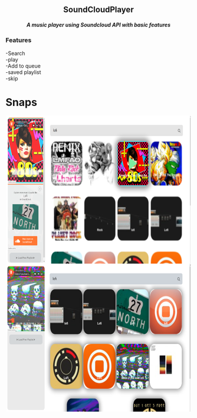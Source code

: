 
<h2 align="center">SoundCloudPlayer</h2>  
<h5 align="center">
  A music player using Soundcloud API with basic features
</h5>


### Features

-Search  
-play  
-Add to queue  
-saved playlist  
-skip
# Snaps  
<p align="center">
  <img align="center" src="https://github.com/Tuurash/SoundCloudPlayer/blob/master/Snaps/b1.png" width="500" height="400" />
  <img align="center" src="https://github.com/Tuurash/SoundCloudPlayer/blob/master/Snaps/b2.png" width="500" height="400" />
</p>

